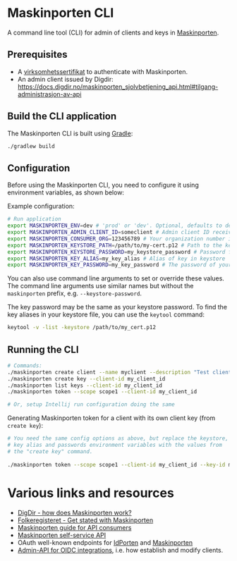 # Maskinporten CLI

A command line tool (CLI) for admin of clients and keys in [Maskinporten](https://samarbeid.digdir.no/maskinporten/maskinporten/25).

## Prerequisites

* A [virksomhetssertifikat](https://docs.digdir.no/eformidling_virksomhetssertifikat.html) to authenticate with
Maskinporten.
* An admin client issued by Digdir: https://docs.digdir.no/maskinporten_sjolvbetjening_api.html#tilgang-administrasjon-av-api

## Build the CLI application

The Maskinporten CLI is built using [Gradle](https://gradle.org/):

```bash
./gradlew build
```

## Configuration

Before using the Maskinporten CLI, you need to configure it using environment variables, as shown below:

Example configuration:
```bash
# Run application
export MASKINPORTEN_ENV=dev # 'prod' or 'dev'. Optional, defaults to dev environment ('ver2' for Maskinporten)
export MASKINPORTEN_ADMIN_CLIENT_ID=someclient # Admin client ID received from Maskinporten
export MASKINPORTEN_CONSUMER_ORG=123456789 # Your organization number in Enhetsregisteret
export MASKINPORTEN_KEYSTORE_PATH=/path/to/my-cert.p12 # Path to the keystore containing your 'virksomhetssertifikat'
export MASKINPORTEN_KEYSTORE_PASSWORD=my_keystore_password # Password for your 'virksomhetssertifikat' keystore
export MASKINPORTEN_KEY_ALIAS=my_key_alias # Alias of key in keystore
export MASKINPORTEN_KEY_PASSWORD=my_key_password # The password of your 'virksomhetssertifikat'
```

You can also use command line arguments to set or override these values. The command line arguments use similar names but without the `maskinporten` prefix, e.g. `--keystore-password`.

The key password may be the same as your keystore password. To find the key aliases in your keystore file, you can use the `keytool` command:

```bash
keytool -v -list -keystore /path/to/my_cert.p12
```

## Running the CLI

```bash
# Commands:
./maskinporten create client --name myclient --description "Test client" --scopes scope1,scope2
./maskinporten create key --client-id my_client_id
./maskinporten list keys --client-id my_client_id
./maskinporten token --scope scope1 --client-id my_client_id

# Or, setup Intellij run configuration doing the same
```

Generating Maskinporten token for a client with its own client key (from `create key`):
```bash
# You need the same config options as above, but replace the keystore,
# key alias and passwords environment variables with the values from
# the "create key" command.
   
./maskinporten token --scope scope1 --client-id my_client_id --key-id my_key_id
```

# Various links and resources

* [DigDir - how does Maskinporten work?](https://docs.digdir.no/maskinporten_auth_server-to-server-oauth2.html)
* [Folkeregisteret - Get stated with Maskinporten](https://skatteetaten.github.io/folkeregisteret-api-dokumentasjon/maskinporten/)
* [Maskinporten guide for API consumers](https://docs.digdir.no/maskinporten_guide_apikonsument.html)
* [Maskinporten self-service API](https://docs.digdir.no/maskinporten_sjolvbetjening_api.html)
* OAuth well-known endpoints for [IdPorten](https://docs.digdir.no/oidc_func_wellknown.html) and [Maskinporten](https://docs.digdir.no/maskinporten_func_wellknown.html)
* [Admin-API for OIDC integrations](https://docs.digdir.no/oidc_api_admin.html), i.e. how establish and modify clients.
